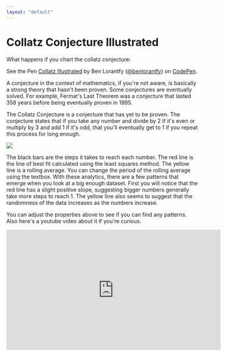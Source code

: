 ```yaml
--- 
layout: "default"
---
```

# Collatz Conjecture Illustrated

What happens if you chart the collatz conjecture:

<p data-height="567" data-theme-id="0" data-slug-hash="KWzXoX" data-default-tab="result" data-user="benlorantfy" data-embed-version="2" data-pen-title="Collatz Illustrated" class="codepen">See the Pen <a href="http://codepen.io/benlorantfy/pen/KWzXoX/">Collatz Illustrated</a> by Ben Lorantfy (<a href="http://codepen.io/benlorantfy">@benlorantfy</a>) on <a href="http://codepen.io">CodePen</a>.</p>
<script async src="https://production-assets.codepen.io/assets/embed/ei.js"></script>

A conjecture in the context of mathematics, if you're not aware, is basically a strong theory that hasn't been proven. Some conjectures are eventually solved. For example, Fermat's Last Theorem was a conjecture that lasted 358 years before being eventually proven in 1995.

The Collatz Conjecture is a conjecture that has yet to be proven. The conjecture states that if you take any number and divide by 2 if it's even or multiply by 3 and add 1 if it's odd, that you'll eventually get to 1 if you repeat this process for long enough. 

<img style="display:block; margin:auto" src="https://imgs.xkcd.com/comics/collatz_conjecture.png"/>

The black bars are the steps it takes to reach each number. The red line is the line of best fit calculated using the least squares method. The yellow line is a rolling average. You can change the period of the rolling average using the textbox. With these analytics, there are a few patterns that emerge when you look at a big enough dataset. First you will notice that the red line has a slight positive slope, suggesting bigger numbers generally take more steps to reach 1. The yellow line also seems to suggest that the randomness of the data increases as the numbers increase.

You can adjust the properties above to see if you can find any patterns. Also here's a youtube video about it if you're curious.

<iframe width="560" height="315" style="display:block; margin:auto;" src="https://www.youtube.com/embed/5mFpVDpKX70" frameborder="0" allowfullscreen></iframe>



